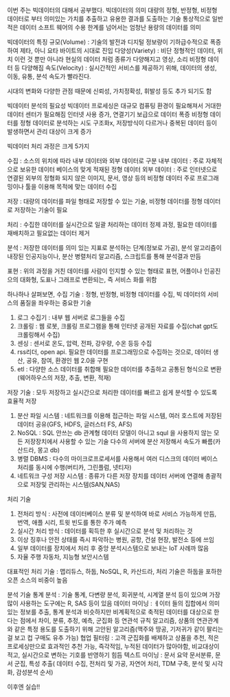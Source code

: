 이번 주는 빅데이터의 대해서 공부했다.
빅데이터의 의미
대량의 정형, 반정형, 비정형 데이터로 부터 의미있는 가치를 추출하고 유용한 결과를 도출하는 기술
통상적으로 일반적은 데이터 소프트 웨어의 수용 한계를 넘어서는 엄청난 용량의 데이터를 의미

빅데이터의 특징
규모(Volume) : 기술의 발전과 디지털 정보량이 기하급수적으로 폭증하여 제타, 아니 요타 바이트의 시대로 진입
다양성(Variety) : 비단 정형적인 데이터, 위치 이런 것 뿐만 아니라 현실의 데이터 처럼 종류가 다양해지고 영상, 소리 비정형 데이터 등 다양해짐
속도(Velocity) : 실시간적인 서비스를 제공하기 위해, 데이터의 생성, 이동, 유통, 분석 속도가 빨라진다.

시대의 변화와 다양한 관점 때문에 신뢰성, 가치정확성, 휘발성 등도 추가 되기도 함

빅데이터 분석의 필요성
빅데이터 프로세싱은 대규모 컴퓨팅 환경이 필요해져서 거대한 데이터 센터가 필요해짐
인터넷 사용 증가, 연결기기 보급으로 데이터 폭증
비정형 데이터를 정형 데이터로 분석하는 시도
구조화x, 저장방식이 다르거나 중복된 데이터 등이 발생하면서 관리 대상이 크게 증가

빅데이터 처리 과정은 크게 5가지

수집 : 소스의 위치에 따라 내부 데이터와 외부 데이터로 구분
내부 데이터 : 주로 자체적으로 보유한 데이터 베이스의 맞게 적재된 정형 데이터
외부 데이터 : 주로 인터넷으로 연결된 외부의 정형화 되지 않은 이미지, 문서, 영상 등의 비정형 데이터
주로 프로그래밍이나 툴을 이용해 목적에 맞는 데이터 수집

저장 : 대량의 데이터를 파일 형태로 저장할 수 있는 기술, 비정형 데이터를 정형 데이터로 저장하는 기술이 필요

처리 : 수집한 데이터를 실시간으로 일괄 처리하는 데이터 정제 과정, 필요한 데이터를 재배치하고 필요없는 데이터 제거

분석 : 저장한 데이터를 의미 있는 지표로 분석하는 단계(정보로 가공), 분석 알고리즘이 내장된 인공지능이나, 분산 병렬처리 알고리즘, 스크립트를 통해 분석결과 만듬

표현 : 위의 과정을 거친 데이터를 사람이 인지할 수 있는 형태로 표현, 어플이나 인공진으의 대화형, 도표나 그래프로 변환되는, 즉 서비스 화를 위함

하나하나 살펴보면,
수집 기술 : 정형, 반정형, 비정형 데이터를 수집, 빅 데이터의 서비스의 품질을 좌우하는 중요한 기술
1. 로그 수집기 : 내부 웹 서버로 로그들을 수집
2. 크롤링 : 웹 로봇, 크롤링 프로그램을 통해 인터넷 공개된 자료를 수집(chat gpt도 크롤링해서 수집)
3. 센싱 : 센서로 온도, 압력, 전파, 강우량, 수온 등등 수집
4. rss리더, open api. 필요한 데이터를 프로그래밍으로 수집하는 것으로, 데이터 생산, 공유, 참여, 환경인 웹 2.0을 구현
5. etl : 다양한 소스 데이터를 취합해 필요한 데이터를 추출하고 공통된 형식으로 변환(웨어하우스의 저장, 추출, 변환, 적재)

저장 기술 : 모두 저장하고 실시간으로 처리한 데이터를 빠르고 쉽게 분석할 수 있도록 효율적 저장
1. 분산 파일 시스템 : 네트워크를 이용해 접근하는 파일 시스템, 여러 호스트에 저장된 데이터 공유(GFS, HDFS, 글러스터 FS, AFS)
2. NoSQL : SQL 안쓰는 db 관계형 데이터 모델이 아니고 squl 을 사용하지 않는 모든 저장장치에서 사용할 수 있는 기술 다수의 서버에 분산 저장해서 속도가 빠름(카산드라, 몽고 db)
3. 병렬 DBMS : 다수의 마이크로프로세서를 사용해서 여러 디스크의 데이터 베이스 처리를 동시에 수행(버티카, 그린플럼, 넷티자)
4. 네트워크 구성 저장 시스템 : 종류가 다른 저장 장치를 데이터 서버에 연결해 총괄적으로 저장및 관리하는 시스템(SAN,NAS)

처리 기술 
1. 전처리 방식 : 사전에 데이터베이스 분류 및 분석하여 바로 서비스 가능하게 만듬, 번역, 애플 시리, 트윗 빈도를 통한 주가 예측
2. 실시간 처리 방식 : 데이터를 획득한 후 실시간으로 분석 및 처리하는 것
3. 이상 징후나 안전 상태를 즉시 파악하는 병원, 공항, 건설 현장, 발전소 등에 쓰임
4. 일부 데이터를 장치에서 처리 후 중앙 분석시스템으로 보내는 IoT 사례까 많음
5. 자율 주행 자동차, 지능형 보안시스템

대표적인 처리 기술 :  맵리듀스, 하둡, NoSQL, R, 카산드라, 처리 기술은 하둡을 포하한 오픈 소스의 비중이 높음

분석 기술 
통계 분석 : 기술 통계, 다변량 분석, 회귀분석, 시계열 분석 등이 있으며 가장 많이 사용하는 도구에는 R, SAS 등이 있음
데이터 마이닝 : ㅔ이터 들의 집합에서 의미 있는 정보를 추출, 통계 분석과 비슷하지만 비계획적으로 축적된 데이터를 대상으로 한다는 점에서 차이, 분류, 추정, 예측, 군집화 등
연관석 규칙 알고리즘, 상품의 연관관계와 같은 특정 용도를 도출하기 위해 고안된 알고리즘(맥주와 땅공, 기저귀가 같이 팔리는 걸 보고 컵 구매도 유추 가능)
협업 필터링 : 고객 군집화를 배제하고 상품을 추천, 적은 프로세싱만으로 효과적인 추천 가능, 즉각적임, 누적된 데이터가 많아야함, 비교대상이 적고, 실시간으로 변하는 기호를 반영하기 힘듬
텍스트 마이닝 : 문서 요약 문서분류, 문서 군집, 특성 추출( 데이터 수집, 전처리 및 가공, 자연어 처리, TDM 구축, 분석 및 시각화, 감성분석 순서)

이후엔 실습!!
